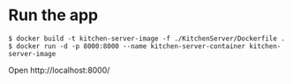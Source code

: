 # Run the app

```
$ docker build -t kitchen-server-image -f ./KitchenServer/Dockerfile .
$ docker run -d -p 8000:8000 --name kitchen-server-container kitchen-server-image
```

Open http://localhost:8000/
